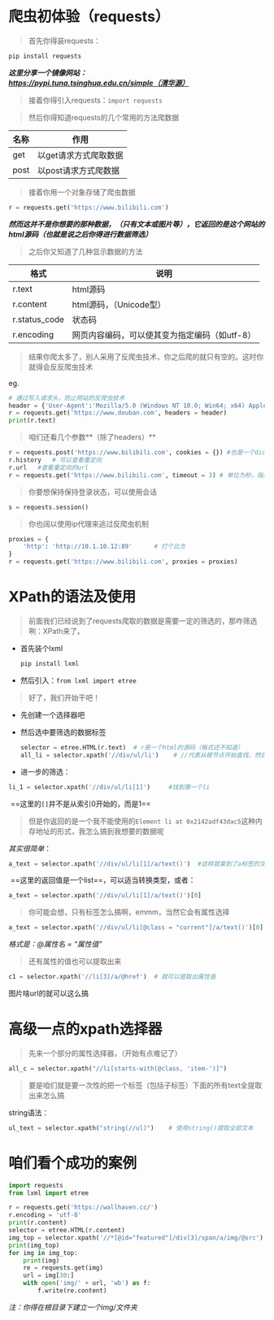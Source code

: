 # 爬虫初体验（requests）

> 首先你得装requests：

```bash
pip install requests
```

***这里分享一个镜像网站：https://pypi.tuna.tsinghua.edu.cn/simple（清华源）***

> 接着你得引入requests：`import requests`

> 然后你得知道requests的几个常用的方法爬数据

| 名称 | 作用                  |
| ---- | --------------------- |
| get  | 以get请求方式爬取数据 |
| post | 以post请求方式爬数据  |



> 接着你用一个对象存储了爬虫数据

```python
r = requests.get('https://www.bilibili.com')
```

***然而这并不是你想要的那种数据，（只有文本或图片等），它返回的是这个网站的html源码（也就是说之后你得进行数据筛选）***

> 之后你又知道了几种显示数据的方法

| 格式          | 说明                                          |
| ------------- | --------------------------------------------- |
| r.text        | html源码                                      |
| r.content     | html源码，（Unicode型）                       |
| r.status_code | 状态码                                        |
| r.encoding    | 网页内容编码，可以使其变为指定编码（如utf-8） |



> 结果你爬太多了，别人采用了反爬虫技术，你之后爬的就只有空的。这时你就得会反反爬虫技术

eg.

```python
# 通过写入请求头，防止网站的反爬虫技术
header = {'User-Agent':'Mozilla/5.0 (Windows NT 10.0; Win64; x64) AppleWebKit/537.36 (KHTML, like Gecko) Chrome/85.0.4183.102 Safari/537.36'}
r = requests.get('https://www.douban.com', headers = header)
print(r.text)
```

> 咱们还看几个参数**（除了headers）**

````python
r = requests.post('https://www.bilibili.com', cookies = {}) #也是一个dic值
r.history 	# 可以查看重定向
r.url	#查看重定向的url
r = requests.get('https://www.bilibili.com', timeout = 3) # 单位为秒，指过了多少时间之后就停止请求
````

> 你要想保持保持登录状态，可以使用会话

```python
s = requests.session()
```

> 你也阔以使用ip代理来逃过反爬虫机制

```python
proxies = {
    'http': 'http://10.1.10.12:89' 		# 打个比方
}
r = requests.get('https://www.bilibili.com', proxies = proxies) 
```



# XPath的语法及使用

> 前面我们已经说到了requests爬取的数据是需要一定的筛选的，那咋筛选咧：XPath来了。

- 首先装个lxml

  ````bash
  pip install lxml
  ````

- 然后引入：`from lxml import etree`



> 好了，我们开始干吧！

- 先创建一个选择器吧

- 然后选中要筛选的数据标签

  ```python
  selector = etree.HTML(r.text)  # r是一个html的源码（格式还不知道）
  all_li = selector.xpath('//div/ul/li')	# //代表从根节点开始查找，然后找到想要的元素（这里是所有的li元素)
  ```

- 进一步的筛选：

```python
li_1 = selector.xpath('//div/ul/li[1]') 	#找到第一个li
```

​			==这里的`[]`并不是从索引0开始的，而是1==

> 但是你返回的是一个我不能使用的`Element li at 0x2142adf43dac5`这种内存地址的形式，我怎么搞到我想要的数据呢

*其实很简单*：

```python
a_text = selector.xpath('//div/ul/li[1]/a/text()')	#这样就拿到了a标签的文本内容
```

​		==这里的返回值是一个list==，可以适当转换类型，或者：

```python
a_text = selector.xpath('//div/ul/li[1]/a/text()')[0]
```

> 你可能会想，只有标签怎么搞啊，emmm，当然它会有属性选择

```python
a_text = selector.xpath('//div/ul/li[@class = "current"]/a/text()')[0]
```

*格式是：@属性名 = “属性值”*

> 还有属性的值也可以提取出来

```python
c1 = selector.xpath('//li[3]/a/@href')	# 就可以提取出属性值
```

图片啥url的就可以这么搞



# 高级一点的xpath选择器

> 先来一个部分的属性选择器，（开始有点难记了）

```python
all_c = selector.xpath("//li[starts-with(@class, 'item-')]")
```

> 要是咱们就是要一次性的把一个标签（包括子标签）下面的所有text全提取出来怎么搞

string语法：

````python
ul_text = selector.xpath("string(//ul)")	# 使用string()提取全部文本
````



# 咱们看个成功的案例

```python
import requests
from lxml import etree

r = requests.get('https://wallhaven.cc/')
r.encoding = 'utf-8'
print(r.content)
selector = etree.HTML(r.content)
img_top = selector.xpath('//*[@id="featured"]/div[3]/span/a/img/@src')
print(img_top)
for img in img_top:
    print(img)
    re = requests.get(img)
    url = img[30:]
    with open('img/' + url, 'wb') as f:
        f.write(re.content)
```

*注：你得在根目录下建立一个img/文件夹*

